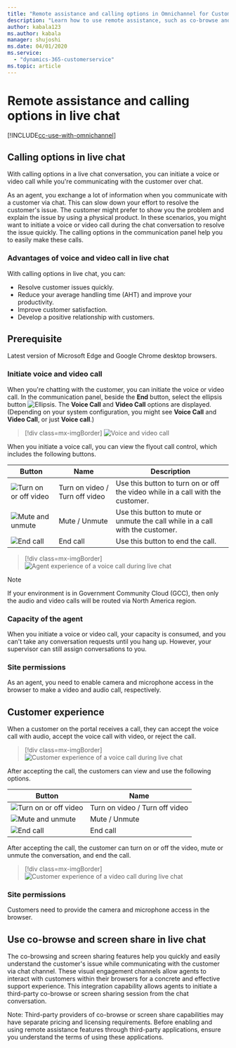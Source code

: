 ```yaml
---
title: "Remote assistance and calling options in Omnichannel for Customer Service | MicrosoftDocs"
description: "Learn how to use remote assistance, such as co-browse and screen sharing, and elevating a chat conversation to voice and video call in Omnichannel for Customer Service."
author: kabala123
ms.author: kabala
manager: shujoshi
ms.date: 04/01/2020
ms.service: 
  - "dynamics-365-customerservice"
ms.topic: article
---
```


# Remote assistance and calling options in live chat

[!INCLUDE[cc-use-with-omnichannel](../../../includes/cc-use-with-omnichannel.md)]

## Calling options in live chat

With calling options in a live chat conversation, you can initiate a voice or video call while you're communicating with the customer over chat.

As an agent, you exchange a lot of information when you communicate with a customer via chat. This can slow down your effort to resolve the customer's issue. The customer might prefer to show you the problem and explain the issue by using a physical product. In these scenarios, you might want to initiate a voice or video call during the chat conversation to resolve the issue quickly. The calling options in the communication panel help you to easily make these calls.

### Advantages of voice and video call in live chat

With calling options in live chat, you can:

- Resolve customer issues quickly.
- Reduce your average handling time (AHT) and improve your productivity.
- Improve customer satisfaction.
- Develop a positive relationship with customers.

## Prerequisite

Latest version of Microsoft Edge and Google Chrome desktop browsers.

### Initiate voice and video call

When you're chatting with the customer, you can initiate the voice or video call. In the communication panel, beside the **End** button, select the ellipsis button ![Ellipsis](../../media/ellipsis.png "Ellipsis"). The **Voice Call** and **Video Call** options are displayed. (Depending on your system configuration, you might see **Voice Call** and **Video Call**, or just **Voice call**.)

> [!div class=mx-imgBorder]
> ![Voice and video call](../../media/chat-voice-video-call.png "Voice and video call")

When you initiate a voice call, you can view the flyout call control, which includes the following buttons.

|Button | Name | Description |
|----------------------|-------------------------|-----------------------------|
|![Turn on or off video](../../media/turn-on-off-video.png "Turn on or off video")| Turn on video / Turn off video |  Use this button to turn on or off the video while in a call with the customer.|
|![Mute and unmute](../../media/mute-unmute.png "Mute and unmute")| Mute / Unmute | Use this button to mute or unmute the call while in a call with the customer. |
|![End call](../../media/end-call.png "End call")| End call | Use this button to end the call. |

> [!div class=mx-imgBorder]
> ![Agent experience of a voice call during live chat](../../media/chat-voice-call.png "Agent experience of a voice call during live chat")

> [!Note]
> If your environment is in Government Community Cloud (GCC), then only the audio and video calls will be routed via North America region. 

### Capacity of the agent

When you initiate a voice or video call, your capacity is consumed, and you can't take any conversation requests until you hang up. However, your supervisor can still assign conversations to you.

### Site permissions

As an agent, you need to enable camera and microphone access in the browser to make a video and audio call, respectively.

## Customer experience

When a customer on the portal receives a call, they can accept the voice call with audio, accept the voice call with video, or reject the call.

> [!div class=mx-imgBorder]
> ![Customer experience of a voice call during live chat](../../media/call-accept.png "Customer experience of a voice call during live chat")

After accepting the call, the customers can view and use the following options.

|Button | Name | 
|----------------------|-------------------------|
|![Turn on or off video](../../media/turn-on-off-video-c2.png "Turn on or off video")| Turn on video / Turn off video | 
|![Mute and unmute](../../media/mute-unmute-c2.png "Mute and unmute")| Mute / Unmute | 
|![End call](../../media/end-call-c2.png "End call")| End call | 


After accepting the call, the customer can turn on or off the video, mute or unmute the conversation, and end the call.

> [!div class=mx-imgBorder]
> ![Customer experience of a video call during live chat](../../media/calling2.png "Customer experience of a video call during live chat")

### Site permissions

Customers need to provide the camera and microphone access in the browser.

## Use co-browse and screen share in live chat

The co-browsing and screen sharing features help you quickly and easily understand the customer's issue while communicating with the customer via chat channel. These visual engagement channels allow agents to interact with customers within their browsers for a concrete and effective support experience. This integration capability allows agents to initiate a third-party co-browse or screen sharing session from the chat conversation. 

Note: Third-party providers of co-browse or screen share capabilities may have separate pricing and licensing requirements. Before enabling and using remote assistance features through third-party applications, ensure you understand the terms of using these applications. 
